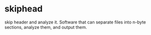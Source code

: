 # skiphead
skip header and analyze it. Software that can separate files into n-byte sections, analyze them, and output them.
